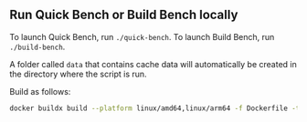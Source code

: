 ## Run Quick Bench or Build Bench locally

To launch Quick Bench, run `./quick-bench`. To launch Build Bench, run `./build-bench`.

A folder called `data` that contains cache data will automatically be created in the directory where the script is run.

Build as follows: 
```bash
docker buildx build --platform linux/amd64,linux/arm64 -f Dockerfile -t johnco3/bench-runner:latest --push .
```